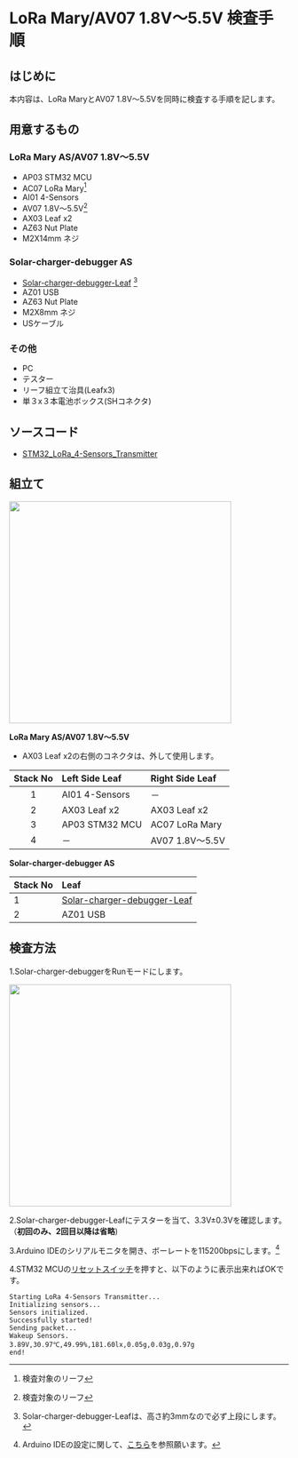 # LoRa Mary/AV07 1.8V～5.5V 検査手順
## はじめに
本内容は、LoRa MaryとAV07 1.8V～5.5Vを同時に検査する手順を記します。
## 用意するもの
### LoRa Mary AS/AV07 1.8V～5.5V
* AP03 STM32 MCU
* AC07 LoRa Mary[^1]
* AI01 4-Sensors
* AV07 1.8V～5.5V[^1]
* AX03 Leaf x2  
* AZ63 Nut Plate
* M2X14mm ネジ
[^1]:検査対象のリーフ
### Solar-charger-debugger AS
* [Solar-charger-debugger-Leaf](https://github.com/Leafony/HW-Design-Files/tree/master/Solar-charger-debugger-Leaf) [^2]
* AZ01 USB
* AZ63 Nut Plate
* M2X8mm ネジ
* USケーブル 
[^2]:Solar-charger-debugger-Leafは、高さ約3mmなので必ず上段にします。
### その他
* PC
* テスター
* リーフ組立て治具(Leafx3)
* 単３x３本電池ボックス(SHコネクタ)  

## ソースコード
* [STM32_LoRa_4-Sensors_Transmitter](https://github.com/Leafony/Sample-Sketches/tree/master/STM32_LoRa_4-Sensors_Transmitter)
## 組立て
<img src="./docs/L3Jig_LTE-M.jpg" width="400" />

**LoRa Mary AS/AV07 1.8V～5.5V**</br>

* AX03 Leaf x2の右側のコネクタは、外して使用します。 

|Stack No| Left Side Leaf| Right Side Leaf |
| :---:  | :--- | :--- |
|1 |   AI01 4-Sensors | － |
|2|  AX03 Leaf x2 | AX03 Leaf x2| 
|3|  AP03 STM32 MCU | AC07 LoRa Mary| 
|4|  － | AV07 1.8V～5.5V| 

**Solar-charger-debugger AS**</br>

|Stack No| Leaf | 
| :---  | :--- | 
|1 |   [Solar-charger-debugger-Leaf](https://github.com/Leafony/HW-Design-Files/tree/master/Solar-charger-debugger-Leaf) |
|2|  AZ01 USB| 
## 検査方法
1.Solar-charger-debuggerをRunモードにします。

<img src="./docs/Solar-charger-debugger-Leaf_3d.png" width="400" />

2.Solar-charger-debugger-Leafにテスターを当て、3.3V±0.3Vを確認します。（**初回のみ、2回目以降は省略**)
 
3.Arduino IDEのシリアルモニタを開き、ボーレートを115200bpsにします。[^3]
[^3]:Arduino IDEの設定に関して、[こちら](https://docs.leafony.com/docs/environment/stm32/arduino_ide/)を参照願います。

4.STM32 MCUの[リセットスイッチ](https://docs.leafony.com/docs/environment/stm32/arduino_ide/#%E3%83%9E%E3%82%A4%E3%82%B3%E3%83%B3%E3%83%9C%E3%83%BC%E3%83%89%E3%81%AE%E5%8B%95%E4%BD%9C%E7%A2%BA%E8%AA%8D)を押すと、以下のように表示出来ればOKです。

```
Starting LoRa 4-Sensors Transmitter...
Initializing sensors...
Sensors initialized.
Successfully started!
Sending packet... 
Wakeup Sensors.
3.89V,30.97℃,49.99%,181.60lx,0.05g,0.03g,0.97g
end!
```
